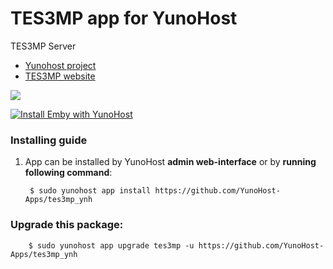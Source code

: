 # TES3MP app for YunoHost
TES3MP Server

- [Yunohost project](https://yunohost.org)
- [TES3MP website](https://tes3mp.com/)

![](https://logonoid.com/images/morrowind-logo.png)


[![Install Emby with YunoHost](https://install-app.yunohost.org/install-with-yunohost.png)](https://install-app.yunohost.org/?app=tes3mp)

### Installing guide

 1. App can be installed by YunoHost **admin web-interface** or by **running following command**:

         $ sudo yunohost app install https://github.com/YunoHost-Apps/tes3mp_ynh

 
### Upgrade this package:

        $ sudo yunohost app upgrade tes3mp -u https://github.com/YunoHost-Apps/tes3mp_ynh


